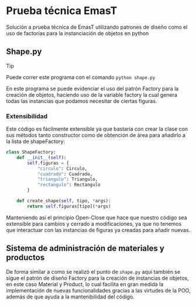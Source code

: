 # Prueba técnica EmasT
Solución a prueba técnica de EmasT utilizando patrones de diseño como el uso de factorías para la instanciación de objetos en python

## Shape.py
> [!TIP]
> Puede correr este programa con el comando `python shape.py`


En este programa se puede evidenciar el uso del patrón Factory para la creación de objetos, haciendo uso de la variable factory la cual genera todas las instancias que podamos necesitar de ciertas figuras.

### Extensibilidad
Este código es fácilmente extensible ya que bastaría con crear la clase con sus métodos tanto constructor como de obtención de área para añadirlo a la lista de shapeFactory:
```py
class ShapeFactory:
    def __init__(self):
        self.figuras = {
            "circulo": Circulo,
            "cuadrado": Cuadrado,
            "triangulo": Triangulo,
            "rectangulo": Rectangulo
        }

    def create_shape(self, tipo, *args):
        return self.figuras[tipo](*args)
```
Manteniendo así el principio Open-Close que hace que nuestro código sea extensible para cambios y cerrado a modificaciones, ya que no tenemos que interactuar con las instancias de figuras ya creadas para añadir nuevas.

## Sistema de administración de materiales y productos

De forma similar a como se realizó el punto de `shape.py` aquí también se sigue el patrón de diseño Factory para la creación de instancias de objetos, en este caso Material y Product, lo cual facilita en gran medida la implementación de nuevas funcionalidades gracias a las virtudes de la POO, además de que ayuda a la mantenibilidad del código.


